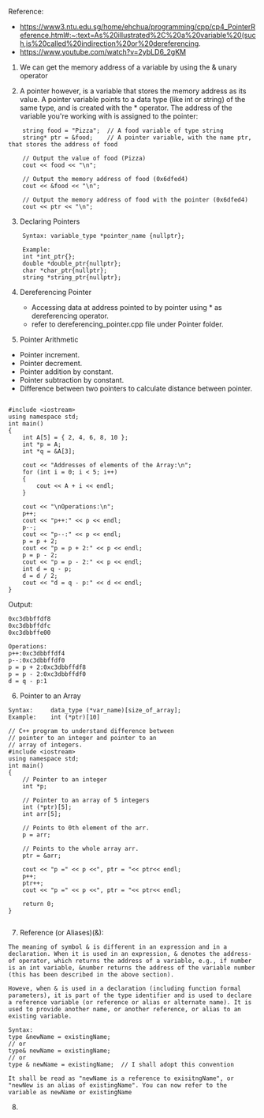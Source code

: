 
Reference: 
- https://www3.ntu.edu.sg/home/ehchua/programming/cpp/cp4_PointerReference.html#:~:text=As%20illustrated%2C%20a%20variable%20(such,is%20called%20indirection%20or%20dereferencing.
- https://www.youtube.com/watch?v=2ybLD6_2gKM


1. We can get the memory address of a variable by using the & unary operator


2. A pointer however, is a variable that stores the memory address as its value.
   A pointer variable points to a data type (like int or string) of the same type, and is created with the * operator.
   The address of the variable you're working with is assigned to the pointer:

```
    string food = "Pizza";  // A food variable of type string
    string* ptr = &food;    // A pointer variable, with the name ptr, that stores the address of food

    // Output the value of food (Pizza)
    cout << food << "\n";

    // Output the memory address of food (0x6dfed4)
    cout << &food << "\n";

    // Output the memory address of food with the pointer (0x6dfed4)
    cout << ptr << "\n";

```

3.  Declaring Pointers
```
    Syntax: variable_type *pointer_name {nullptr};

    Example:
    int *int_ptr{};
    double *double_ptr{nullptr};
    char *char_ptr{nullptr};
    string *string_ptr{nullptr};

```

4. Dereferencing Pointer
    - Accessing data at address pointed to by pointer using * as dereferencing operator.
    - refer to dereferencing_pointer.cpp file under Pointer folder.  
   

5. Pointer Arithmetic

- Pointer increment.
- Pointer decrement.
- Pointer addition by constant.
- Pointer subtraction by constant.
- Difference between two pointers to calculate distance between pointer.

```

#include <iostream>
using namespace std;
int main()
{
    int A[5] = { 2, 4, 6, 8, 10 };
    int *p = A;
    int *q = &A[3];

    cout << "Addresses of elements of the Array:\n";
    for (int i = 0; i < 5; i++)
    {
        cout << A + i << endl;
    }

    cout << "\nOperations:\n";
    p++;
    cout << "p++:" << p << endl;
    p--;
    cout << "p--:" << p << endl;
    p = p + 2;
    cout << "p = p + 2:" << p << endl;
    p = p - 2;
    cout << "p = p - 2:" << p << endl;
    int d = q - p;
    d = d / 2;
    cout << "d = q - p:" << d << endl;
}

```

Output:
```
0xc3dbbffdf8
0xc3dbbffdfc
0xc3dbbffe00

Operations:
p++:0xc3dbbffdf4
p--:0xc3dbbffdf0
p = p + 2:0xc3dbbffdf8
p = p - 2:0xc3dbbffdf0
d = q - p:1
```


6. Pointer to an Array
```
Syntax:     data_type (*var_name)[size_of_array];
Example:    int (*ptr)[10]

// C++ program to understand difference between
// pointer to an integer and pointer to an
// array of integers.
#include <iostream>
using namespace std;
int main()
{
    // Pointer to an integer
    int *p;
     
    // Pointer to an array of 5 integers
    int (*ptr)[5];
    int arr[5];
     
    // Points to 0th element of the arr.
    p = arr;
     
    // Points to the whole array arr.
    ptr = &arr;
     
    cout << "p =" << p <<", ptr = "<< ptr<< endl;
    p++;
    ptr++;
    cout << "p =" << p <<", ptr = "<< ptr<< endl;
     
    return 0;
}


```

7. Reference (or Aliases)(&):

```
The meaning of symbol & is different in an expression and in a declaration. When it is used in an expression, & denotes the address-of operator, which returns the address of a variable, e.g., if number is an int variable, &number returns the address of the variable number (this has been described in the above section).

Howeve, when & is used in a declaration (including function formal parameters), it is part of the type identifier and is used to declare a reference variable (or reference or alias or alternate name). It is used to provide another name, or another reference, or alias to an existing variable.

Syntax: 
type &newName = existingName;
// or
type& newName = existingName;
// or
type & newName = existingName;  // I shall adopt this convention

It shall be read as "newName is a reference to exisitngName", or "newNew is an alias of existingName". You can now refer to the variable as newName or existingName

```

8. 